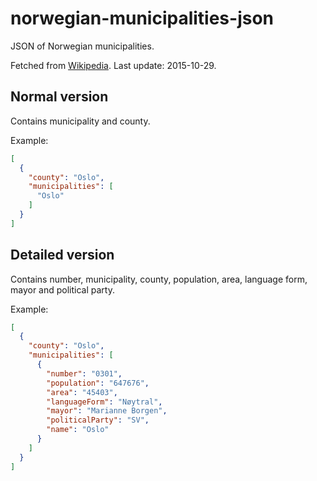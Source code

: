 # norwegian-municipalities-json
JSON of Norwegian municipalities.

Fetched from [Wikipedia](https://no.wikipedia.org/wiki/Norges_kommuner).
Last update: 2015-10-29.

## Normal version
Contains municipality and county.

Example:
```json
[
  {
    "county": "Oslo",
    "municipalities": [
      "Oslo"
    ]
  }
]
```

## Detailed version
Contains number, municipality, county, population, area, language form, mayor and political party.

Example:
```json
[
  {
    "county": "Oslo",
    "municipalities": [
      {
        "number": "0301",
        "population": "647676",
        "area": "45403",
        "languageForm": "Nøytral",
        "mayor": "Marianne Borgen",
        "politicalParty": "SV",
        "name": "Oslo"
      }
    ]
  }
]
```
